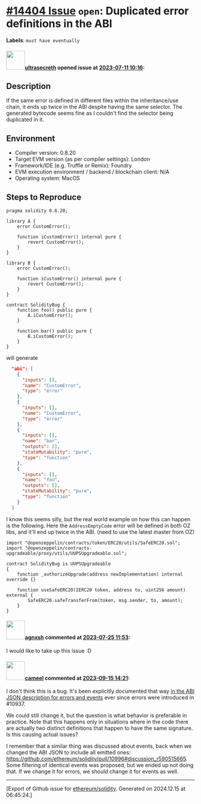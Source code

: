 # [\#14404 Issue](https://github.com/ethereum/solidity/issues/14404) `open`: Duplicated error definitions in the ABI
**Labels**: `must have eventually`


#### <img src="https://avatars.githubusercontent.com/u/241804?u=9bf6d04928a799505511729711cc4ef4b4083348&v=4" width="50">[ultrasecreth](https://github.com/ultrasecreth) opened issue at [2023-07-11 10:16](https://github.com/ethereum/solidity/issues/14404):

## Description

If the same error is defined in different files within the inheritance/use chain, it ends up twice in the ABI despite having the same selector. 
The generated bytecode seems fine as I couldn't find the selector being duplicated in it.

## Environment

- Compiler version: 0.8.20
- Target EVM version (as per compiler settings): London
- Framework/IDE (e.g. Truffle or Remix): Foundry
- EVM execution environment / backend / blockchain client: N/A
- Operating system: MacOS

## Steps to Reproduce

```solidity
pragma solidity 0.8.20;

library A {
    error CustomError();

    function iCustomError() internal pure {
        revert CustomError();
    }
}

library B {
    error CustomError();

    function iCustomError() internal pure {
        revert CustomError();
    }
}

contract SolidityBug {
    function foo() public pure {
        A.iCustomError();
    }

    function bar() public pure {
        B.iCustomError();
    }
}
```

will generate 

```json
  "abi": [
    {
      "inputs": [],
      "name": "CustomError",
      "type": "error"
    },
    {
      "inputs": [],
      "name": "CustomError",
      "type": "error"
    },
    {
      "inputs": [],
      "name": "bar",
      "outputs": [],
      "stateMutability": "pure",
      "type": "function"
    },
    {
      "inputs": [],
      "name": "foo",
      "outputs": [],
      "stateMutability": "pure",
      "type": "function"
    }
  ]
```

I know this seems silly, but the real world example on how this can happen is the following. Here the `AddressEmptyCode` error will be defined in both OZ libs, and it'll end up twice in the ABI. (need to use the latest master from OZ)

```solidity
import "@openzeppelin/contracts/token/ERC20/utils/SafeERC20.sol";
import "@openzeppelin/contracts-upgradeable/proxy/utils/UUPSUpgradeable.sol";

contract SolidityBug is UUPSUpgradeable
{
    function _authorizeUpgrade(address newImplementation) internal override {}

    function useSafeERC20(IERC20 token, address to, uint256 amount) external {
        SafeERC20.safeTransferFrom(token, msg.sender, to, amount);
    }
}
```



#### <img src="https://avatars.githubusercontent.com/u/80243668?u=4122d2fdeca663b58894de4642ff9a8e8737206f&v=4" width="50">[agnxsh](https://github.com/agnxsh) commented at [2023-07-25 11:53](https://github.com/ethereum/solidity/issues/14404#issuecomment-1649686297):

I would like to take up this issue :D

#### <img src="https://avatars.githubusercontent.com/u/137030?v=4" width="50">[cameel](https://github.com/cameel) commented at [2023-09-15 14:21](https://github.com/ethereum/solidity/issues/14404#issuecomment-1721365463):

I don't think this is a bug. It's been explicitly documented that way [in the ABI JSON description for errors and events](https://docs.soliditylang.org/en/latest/abi-spec.html#json) ever since errors were introduced in #10937.

We could still change it, but the question is what behavior is preferable in practice. Note that this happens only in situations where in the code there are actually two distinct definitions that happen to have the same signature. Is this causing actual issues?

I remember that a similar thing was discussed about events, back when we changed the ABI JSON to include all emitted ones: https://github.com/ethereum/solidity/pull/10996#discussion_r590515665. Some filtering of identical events was proposed, but we ended up not doing that. If we change it for errors, we should change it for events as well.


-------------------------------------------------------------------------------



[Export of Github issue for [ethereum/solidity](https://github.com/ethereum/solidity). Generated on 2024.12.15 at 06:45:24.]
